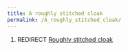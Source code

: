 ```yaml
---
title: A roughly stitched cloak
permalink: /A_roughly_stitched_cloak/
---
```


1.  REDIRECT [Roughly stitched cloak](Roughly_stitched_cloak "wikilink")
